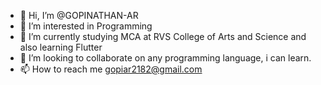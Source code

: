 - 👋 Hi, I’m @GOPINATHAN-AR
- 👀 I’m interested in Programming
- 🌱 I’m currently studying MCA at RVS College of Arts and Science and also learning Flutter
- 💞️ I’m looking to collaborate on any programming language, i can learn.
- 📫 How to reach me gopiar2182@gmail.com

<!---
GOPINATHAN-AR/GOPINATHAN-AR is a ✨ special ✨ repository because its `README.md` (this file) appears on your GitHub profile.
You can click the Preview link to take a look at your changes.
--->
